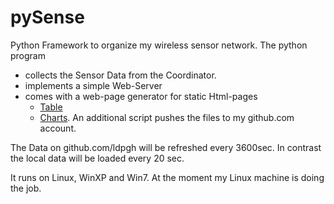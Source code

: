 # pySense
Python Framework to organize my wireless sensor network. The python program
- collects the Sensor Data from the Coordinator.
- implements a simple Web-Server
- comes with a web-page generator for static Html-pages
   - [Table](http://htmlpreview.github.io/?https://github.com/ldpgh/pySense/blob/master/Funksensoren_Table_icon.html)
   - [Charts](http://htmlpreview.github.io/?https://github.com/ldpgh/pySense/blob/master/Funksensoren_Charts_icon.html).
An additional script pushes the files to my github.com account.

The Data on github.com/ldpgh will be refreshed every 3600sec. In contrast the local data will be loaded every 20 sec.

It runs on Linux, WinXP and Win7. At the moment my Linux machine is doing the job.
